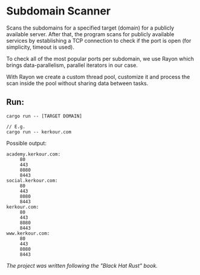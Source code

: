 # Subdomain Scanner 
Scans the subdomains for a specified target (domain) for a publicly available server. After that, the program scans for publicly available services by establishing a TCP connection to check if the port is open (for simplicity, timeout is used).

To check all of the most popular ports per subdomain, we use Rayon which brings data-parallelism, parallel iterators in our case.

With Rayon we create a custom thread pool, customize it and process the scan inside the pool without sharing data between tasks.

## Run:
```
cargo run -- [TARGET DOMAIN]

// E.g.
cargo run -- kerkour.com
```

Possible output:

```
academy.kerkour.com:
     80
     443
     8080
     8443
social.kerkour.com:
     80
     443
     8080
     8443
kerkour.com:
     80
     443
     8080
     8443
www.kerkour.com:
     80
     443
     8080
     8443
```

*The project was written following the "Black Hat Rust" book.*